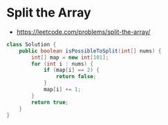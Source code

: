 # Split the Array

- https://leetcode.com/problems/split-the-array/

```java
class Solution {
    public boolean isPossibleToSplit(int[] nums) {
        int[] map = new int[101];
        for (int i : nums) {
            if (map[i] == 2) {
                return false;
            }
            map[i] += 1;
        }
        return true;
    }
}
```
